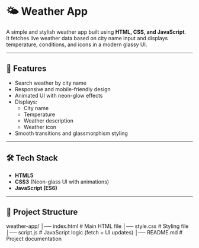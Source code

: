 # 🌤 Weather App

A simple and stylish weather app built using **HTML, CSS, and JavaScript**.  
It fetches live weather data based on city name input and displays temperature, conditions, and icons in a modern glassy UI.

---

## 🚀 Features
- Search weather by city name
- Responsive and mobile-friendly design
- Animated UI with neon-glow effects
- Displays:
  - City name
  - Temperature
  - Weather description
  - Weather icon
- Smooth transitions and glassmorphism styling

---

## 🛠️ Tech Stack
- **HTML5**
- **CSS3** (Neon-glass UI with animations)
- **JavaScript (ES6)**

---

## 📂 Project Structure
weather-app/
│── index.html # Main HTML file
│── style.css # Styling file
│── script.js # JavaScript logic (fetch + UI updates)
│── README.md # Project documentation

